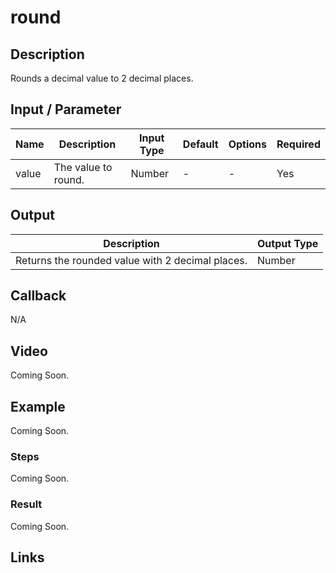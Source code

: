 # round

## Description

Rounds a decimal value to 2 decimal places.

## Input / Parameter

| Name | Description | Input Type | Default | Options | Required |
| ------ | ------ | ------ | ------ | ------ | ------ |
| value | The value to round. | Number | - | - | Yes |

## Output

| Description | Output Type |
| ------ | ------ |
| Returns the rounded value with 2 decimal places. | Number |

## Callback

N/A

## Video

Coming Soon.

<!-- Format: [![Video]({image-path})]({url-link}) -->

## Example

Coming Soon.

<!-- Share a scenario, like a user requirements. -->

### Steps

Coming Soon.

<!-- Show the steps and share some screenshots.

1. .....

Format: ![]({image-path}) -->

### Result

Coming Soon.

<!-- Explain the output.

Format: ![]({image-path}) -->

## Links
